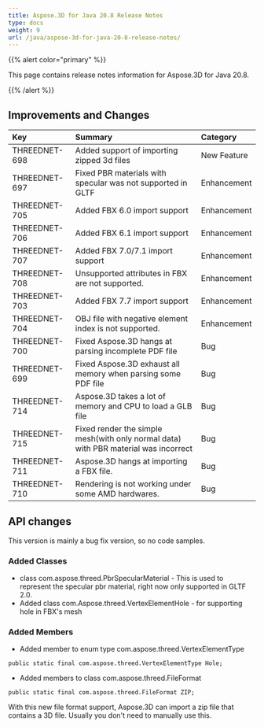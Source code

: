 ```yaml
---
title: Aspose.3D for Java 20.8 Release Notes
type: docs
weight: 9
url: /java/aspose-3d-for-java-20-8-release-notes/
---
```


{{% alert color="primary" %}}

This page contains release notes information for Aspose.3D for Java 20.8.

{{% /alert %}}
## **Improvements and Changes**

|**Key**|**Summary**|**Category**|
| :- | :- | :- |
|THREEDNET-698|Added support of importing zipped 3d files|New Feature 	 	 
|THREEDNET-697|Fixed PBR materials with specular was not supported in GLTF|Enhancement 	 	 
|THREEDNET-705|Added FBX 6.0 import support|Enhancement 	 	   	 
|THREEDNET-706|Added FBX 6.1 import support|Enhancement 	 	  	 
|THREEDNET-707|Added FBX 7.0/7.1 import support|Enhancement 	 	  	   	 
|THREEDNET-708|Unsupported attributes in FBX are not supported.|Enhancement 	 	 
|THREEDNET-703|Added FBX 7.7 import support|Enhancement 	 	 
|THREEDNET-704|OBJ file with negative element index is not supported.|Enhancement 	 	 
|THREEDNET-700|Fixed Aspose.3D hangs at parsing incomplete PDF file|Bug	 	 
|THREEDNET-699|Fixed Aspose.3D exhaust all memory when parsing some PDF file|Bug 	 
|THREEDNET-714|Aspose.3D takes a lot of memory and CPU to load a GLB file|Bug
|THREEDNET-715|Fixed render the simple mesh(with only normal data) with PBR material was incorrect|Bug 	 
|THREEDNET-711|Aspose.3D hangs at importing a FBX file.|Bug	 
|THREEDNET-710|Rendering is not working under some AMD hardwares.|Bug

## API changes ##
This version is mainly a bug fix version, so no code samples.

### Added Classes ###
  * class com.aspose.threed.PbrSpecularMaterial - This is used to represent the specular pbr material, right now only supported in GLTF 2.0.
  * Added class com.Aspose.threed.VertexElementHole - for supporting hole in FBX's mesh
### Added Members ###
  * Added member to enum type com.aspose.threed.VertexElementType
```
public static final com.aspose.threed.VertexElementType Hole;
```
  * Added members to class com.aspose.threed.FileFormat
```
public static final com.aspose.threed.FileFormat ZIP;
```
With this new file format support, Aspose.3D can import a zip file that contains a 3D file. Usually you don't need to manually use this.

